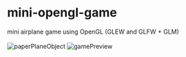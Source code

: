 # mini-opengl-game
 mini airplane game using OpenGL (GLEW and GLFW + GLM)
<br>
<br>
![paperPlaneObject](/assets/paperPlane1.png?raw=true)
![gamePreview](/assets/paperPlane2.png?raw=true)
